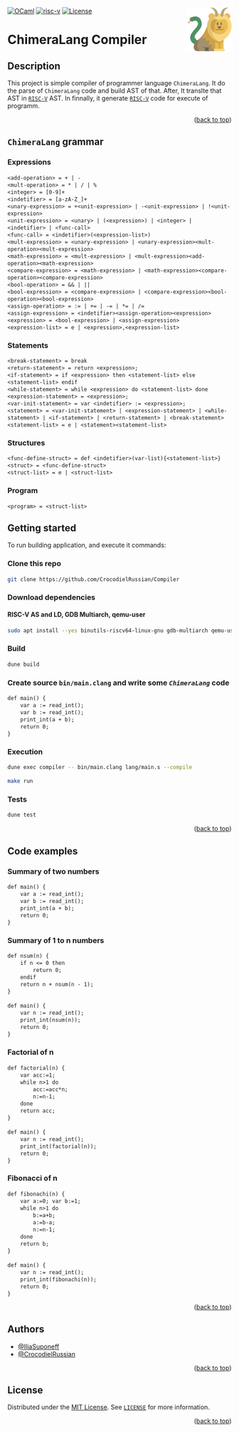 [//]: # (Project readme template from https://github.com/othneildrew/Best-README-Template/)
<a name="readme-top"></a>
[![OCaml][ocaml_img]][ocaml_url]
[![risc-v][risc_img]][risc_url]
[![License][license_img]][repo_license_url]
[<img alt="logo" src="resources/logo.png" width="100" height="100" align="right">](https://github.com/CrocodielRussian/Compiler)


<h1 align="left">ChimeraLang Compiler</h1>

## Description

This project is simple compiler of programmer language `ChimeraLang`. It do the parse of `ChimeraLang` code and build AST of that. After, It translte that AST in [`RISC-V`][risc_url] AST. In finnally, it generate [`RISC-V`][risc_url] code for execute of programm.

<p align="right">(<a href="#readme-top">back to top</a>)</p>

## `ChimeraLang` grammar
### Expressions
```grammar
<add-operation> = + | -
<mult-operation> = * | / | %
<integer> = [0-9]+
<indetifier> = [a-zA-Z_]+
<unary-expression> = +<unit-expression> | -<unit-expression> | !<unit-expression>
<unit-expression> = <unary> | (<expression>) | <integer> | <indetifier> | <func-call>
<func-call> = <indetifier>(<expression-list>)
<mult-expression> = <unary-expression> | <unary-expression><mult-operation><mult-expression>
<math-expression> = <mult-expression> | <mult-expression><add-operation><math-expression>
<compare-expression> = <math-expression> | <math-expression><compare-operation><compare-expression>
<bool-operation> = && | ||
<bool-expression> = <compare-expression> | <compare-expression><bool-operation><bool-expression>
<assign-operation> = := | += | -= | *= | /=
<assign-expression> = <indetifier><assign-operation><expression>
<expression> = <bool-expression> | <assign-expression>
<expression-list> = e | <expression>,<expression-list>
```

### Statements
```grammar
<break-statement> = break
<return-statement> = return <expression>;
<if-statement> = if <expression> then <statement-list> else <statement-list> endif
<while-statement> = while <expression> do <statement-list> done
<expression-statement> = <expression>;
<var-init-statement> = var <indetifier> := <expression>;
<statement> = <var-init-statement> | <expression-statement> | <while-statement> | <if-statement> | <return-statement> | <break-statement>
<statement-list> = e | <statement><statement-list>
```

### Structures
```grammar
<func-define-struct> = def <indetifier>(var-list){<statement-list>}
<struct> = <func-define-struct>
<struct-list> = e | <struct-list>
```

### Program
```grammar
<program> = <struct-list>
```


## Getting started

To run building application, and execute it commands:

### Clone this repo
```bash
git clone https://github.com/CrocodielRussian/Compiler
```

### Download dependencies
#### RISC-V AS and LD, GDB Multiarch, qemu-user 
```bash
sudo apt install --yes binutils-riscv64-linux-gnu gdb-multiarch qemu-user
```

### Build
```bash
dune build
```

### Create source `bin/main.clang` and write some *`ChimeraLang`* code

```clang
def main() {
	var a := read_int();
	var b := read_int();
	print_int(a + b);
	return 0;
}
```

### Execution
```bash
dune exec compiler -- bin/main.clang lang/main.s --compile
```
```bash
make run
```
### Tests
```bash
dune test
```

<p align="right">(<a href="#readme-top">back to top</a>)</p>

## Code examples
### Summary of two numbers
```clang
def main() {
	var a := read_int();
	var b := read_int();
	print_int(a + b);
	return 0;
}
```
### Summary of 1 to n numbers
```clang
def nsum(n) {
	if n <= 0 then 
		return 0;
	endif
	return n + nsum(n - 1);
}

def main() {
	var n := read_int();
	print_int(nsum(n));
	return 0;
}
```
### Factorial of n
```clang
def factorial(n) {
	var acc:=1;
	while n>1 do
		acc:=acc*n;
		n:=n-1;
	done
	return acc;
}

def main() {
	var n := read_int();
	print_int(factorial(n));
	return 0;
}
```
### Fibonacci of n
```clang
def fibonachi(n) {
	var a:=0; var b:=1;
	while n>1 do
		b:=a+b;
		a:=b-a;
		n:=n-1;
	done
	return b;
}

def main() {
	var n := read_int();
	print_int(fibonachi(n));
	return 0;
}
```
<p align="right">(<a href="#readme-top">back to top</a>)</p>

## Authors

- [@IliaSuponeff](https://github.com/IliaSuponeff)
- [@CrocodielRussian](https://github.com/CrocodielRussian)

<p align="right">(<a href="#readme-top">back to top</a>)</p>

## License

Distributed under the [MIT License](https://choosealicense.com/licenses/mit/). See [`LICENSE`](LICENSE) for more information.

<p align="right">(<a href="#readme-top">back to top</a>)</p>

<!-- Image links -->

[ocaml_img]: https://img.shields.io/badge/OCaml-%204.13.1-magenta
[risc_img]: https://img.shields.io/badge/RISC-V-blue
[license_img]: https://img.shields.io/badge/License-MIT-green.svg

<!-- Inner Links -->

[repo_license_url]: https://github.com/spbu-coding-2023/graphs-graphs-12/blob/main/LICENSE

<!-- Outer Links -->

[ocaml_url]: https://ocaml.org/
[risc_url]: https://riscv.org/
